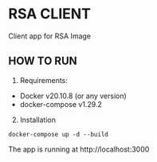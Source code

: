 # RSA CLIENT

Client app for RSA Image
## HOW TO RUN

1. Requirements:
- Docker v20.10.8 (or any version)
- docker-compose v1.29.2
2. Installation
```
docker-compose up -d --build
```

The app is running at http://localhost:3000